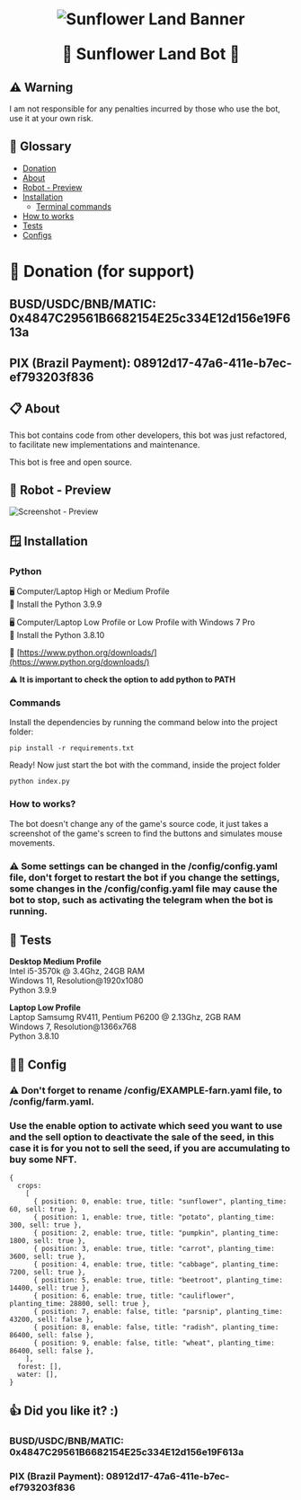 <h1 align="center">

![Sunflower Land Banner](https://raw.githubusercontent.com/newerton/sunflower-land-bot/main/images/readme/banner.jpg)

  <a>
    🌻 Sunflower Land Bot 🌻 
  </a>
</h1>

## ⚠️ Warning

I am not responsible for any penalties incurred by those who use the bot, use it at your own risk.

## 📌 Glossary

  * [Donation](#donation)
  * [About](#about)
  * [Robot - Preview](#robot-preview)
  * [Installation](#installation)
    * [Terminal commands](#commands)
  * [How to works](#how-to-works)
  * [Tests](#tests)
  * [Configs](#configs)

# 🎁 <a id="donation"></a>Donation (for support)
## BUSD/USDC/BNB/MATIC: 0x4847C29561B6682154E25c334E12d156e19F613a  
## PIX (Brazil Payment): 08912d17-47a6-411e-b7ec-ef793203f836   

## 📋 <a id="about"></a>About

This bot contains code from other developers, this bot was just refactored, to facilitate new implementations and maintenance.

This bot is free and open source.

## 🤖 <a id="robot-preview"></a>Robot - Preview
![Screenshot - Preview](https://raw.githubusercontent.com/newerton/sunflower-land-bot/main/images/readme/bot_working.jpg)

## 🪟 <a id="installation"></a>Installation

### **Python**

🖥️ Computer/Laptop High or Medium Profile  
🐍 Install the Python 3.9.9

🖥️ Computer/Laptop Low Profile or Low Profile with Windows 7 Pro  
🐍 Install the Python 3.8.10

🔗 [https://www.python.org/downloads/](https://www.python.org/downloads/)

⚠️ **It is important to check the option to add python to PATH**

### <a id="commands"></a>Commands
Install the dependencies by running the command below into the project folder:

```
pip install -r requirements.txt
```
Ready! Now just start the bot with the command, inside the project folder

```
python index.py
```

### <a id="how-to-works"></a>**How to works?**

The bot doesn't change any of the game's source code, it just takes a screenshot of the game's screen to find the buttons and simulates mouse movements.

### ⚠️ Some settings can be changed in the /config/config.yaml file, don't forget to restart the bot if you change the settings, some changes in the /config/config.yaml file may cause the bot to stop, such as activating the telegram when the bot is running.
## 🧪 <a id="tests"></a>Tests
**Desktop Medium Profile**  
Intel i5-3570k @ 3.4Ghz, 24GB RAM  
Windows 11, Resolution@1920x1080  
Python 3.9.9  

**Laptop Low Profile**  
Laptop Samsumg RV411, Pentium P6200 @ 2.13Ghz, 2GB RAM  
Windows 7, Resolution@1366x768  
Python 3.8.10

## <a id="configs"></a>🧑‍🌾 Config

### ⚠️ Don't forget to rename /config/EXAMPLE-farn.yaml file, to /config/farm.yaml.  
### Use the enable option to activate which seed you want to use and the sell option to deactivate the sale of the seed, in this case it is for you not to sell the seed, if you are accumulating to buy some NFT.

```
{
  crops:
    [
      { position: 0, enable: true, title: "sunflower", planting_time: 60, sell: true },
      { position: 1, enable: true, title: "potato", planting_time: 300, sell: true },
      { position: 2, enable: true, title: "pumpkin", planting_time: 1800, sell: true },
      { position: 3, enable: true, title: "carrot", planting_time: 3600, sell: true },
      { position: 4, enable: true, title: "cabbage", planting_time: 7200, sell: true },
      { position: 5, enable: true, title: "beetroot", planting_time: 14400, sell: true },
      { position: 6, enable: true, title: "cauliflower", planting_time: 28800, sell: true },
      { position: 7, enable: false, title: "parsnip", planting_time: 43200, sell: false },
      { position: 8, enable: false, title: "radish", planting_time: 86400, sell: false },
      { position: 9, enable: false, title: "wheat", planting_time: 86400, sell: false },
    ],
  forest: [],
  water: [],
}

```

## 👍 Did you like it? :)

### BUSD/USDC/BNB/MATIC: 0x4847C29561B6682154E25c334E12d156e19F613a  
### PIX (Brazil Payment): 08912d17-47a6-411e-b7ec-ef793203f836